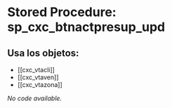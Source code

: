# Stored Procedure: sp_cxc_btnactpresup_upd

## Usa los objetos:
- [[cxc_vtacli]]
- [[cxc_vtaven]]
- [[cxc_vtazona]]

*No code available.*

